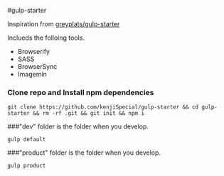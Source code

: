 #gulp-starter

Inspiration from [greyplats/gulp-starter](https://github.com/greypants/gulp-starter)

Inclueds the folloing tools.

- Browserify
- SASS
- BrowserSync
- Imagemin

### Clone repo and Install npm dependencies

```
git clone https://github.com/kenjiSpecial/gulp-starter && cd gulp-starter && rm -rf .git && git init && npm i
```

###"dev" folder is the folder when you develop.

```
gulp default
```

###"product" folder is the folder when you develop. 

```
gulp product 
```

